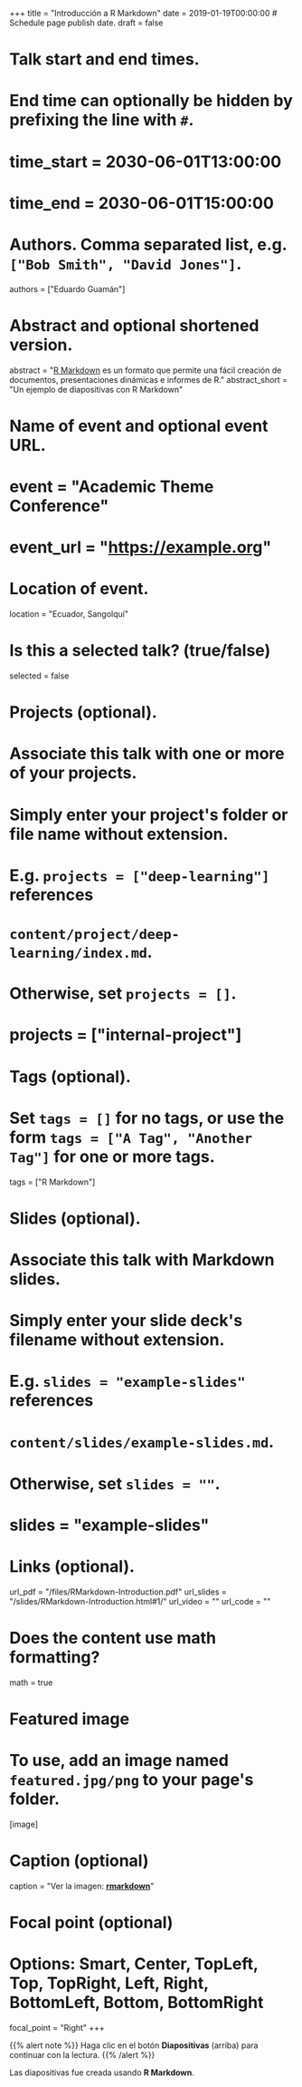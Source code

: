 +++
title = "Introducción a R Markdown"
date = 2019-01-19T00:00:00  # Schedule page publish date.
draft = false

# Talk start and end times.
#   End time can optionally be hidden by prefixing the line with `#`.
# time_start = 2030-06-01T13:00:00
# time_end = 2030-06-01T15:00:00

# Authors. Comma separated list, e.g. `["Bob Smith", "David Jones"]`.
authors = ["Eduardo Guamán"]

# Abstract and optional shortened version.
abstract = "[R Markdown](https://rmarkdown.rstudio.com/) es un formato que permite una fácil creación de documentos, presentaciones dinámicas e informes de R."
abstract_short = "Un ejemplo de diapositivas con R Markdown"

# Name of event and optional event URL.
# event = "Academic Theme Conference"
# event_url = "https://example.org"

# Location of event.
location = "Ecuador, Sangolquí"

# Is this a selected talk? (true/false)
selected = false

# Projects (optional).
#   Associate this talk with one or more of your projects.
#   Simply enter your project's folder or file name without extension.
#   E.g. `projects = ["deep-learning"]` references 
#   `content/project/deep-learning/index.md`.
#   Otherwise, set `projects = []`.
# projects = ["internal-project"]

# Tags (optional).
#   Set `tags = []` for no tags, or use the form `tags = ["A Tag", "Another Tag"]` for one or more tags.
tags = ["R Markdown"]

# Slides (optional).
#   Associate this talk with Markdown slides.
#   Simply enter your slide deck's filename without extension.
#   E.g. `slides = "example-slides"` references 
#   `content/slides/example-slides.md`.
#   Otherwise, set `slides = ""`.
# slides = "example-slides"

# Links (optional).
url_pdf = "/files/RMarkdown-Introduction.pdf"
url_slides = "/slides/RMarkdown-Introduction.html#1/"
url_video = ""
url_code = ""

# Does the content use math formatting?
math = true

# Featured image
# To use, add an image named `featured.jpg/png` to your page's folder. 
[image]
  # Caption (optional)
  caption = "Ver la imagen: [**rmarkdown**](https://bookdown.org/yihui/rmarkdown/)"

  # Focal point (optional)
  # Options: Smart, Center, TopLeft, Top, TopRight, Left, Right, BottomLeft, Bottom, BottomRight
  focal_point = "Right"
+++

{{% alert note %}}
Haga clic en el botón **Diapositivas** (arriba) para continuar con la lectura.
{{% /alert %}}

Las diapositivas fue creada usando __R Markdown__.
